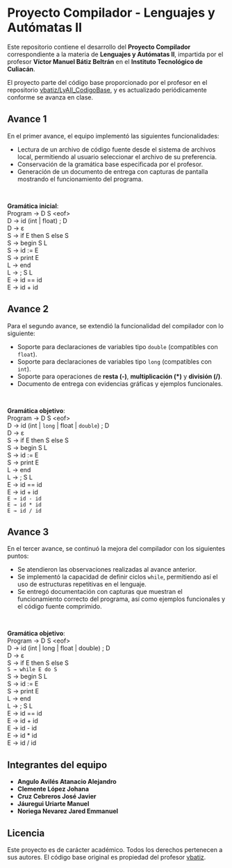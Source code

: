 # Proyecto Compilador - Lenguajes y Autómatas II

Este repositorio contiene el desarrollo del **Proyecto Compilador** correspondiente a la materia de **Lenguajes y Autómatas II**, impartida por el profesor **Víctor Manuel Bátiz Beltrán** en el **Instituto Tecnológico de Culiacán**.

El proyecto parte del código base proporcionado por el profesor en el repositorio [vbatiz/LyAII_CodigoBase](https://github.com/vbatiz/LyAII_CodigoBase), y es actualizado periódicamente conforme se avanza en clase.

## Avance 1

En el primer avance, el equipo implementó las siguientes funcionalidades:

- Lectura de un archivo de código fuente desde el sistema de archivos local, permitiendo al usuario seleccionar el archivo de su preferencia.
- Conservación de la gramática base especificada por el profesor.
- Generación de un documento de entrega con capturas de pantalla mostrando el funcionamiento del programa.

<br>

**Gramática inicial**:<br>
Program -> D S &lt;eof&gt;<br>
D → id (int | float) ; D<br>
D → ε<br>
S → if E then S else S<br>
S → begin S L<br>
S → id := E<br>
S → print E<br>
L → end<br>
L → ; S L<br>
E → id == id<br>
E → id + id<br>

## Avance 2

Para el segundo avance, se extendió la funcionalidad del compilador con lo siguiente:

- Soporte para declaraciones de variables tipo `double` (compatibles con `float`).
- Soporte para declaraciones de variables tipo `long` (compatibles con `int`).
- Soporte para operaciones de **resta (-)**, **multiplicación (\*)** y **división (/)**.
- Documento de entrega con evidencias gráficas y ejemplos funcionales.

<br>

**Gramática objetivo**:<br>
Program -> D S &lt;eof&gt;<br>
D → id (int | `long` | float | `double`) ; D<br>
D → ε<br>
S → if E then S else S<br>
S → begin S L<br>
S → id := E<br>
S → print E<br>
L → end<br>
L → ; S L<br>
E → id == id<br>
E → id + id<br>
`E → id - id` <br>
`E → id * id`<br>
`E → id / id`<br>

## Avance 3

En el tercer avance, se continuó la mejora del compilador con los siguientes puntos:

- Se atendieron las observaciones realizadas al avance anterior.
- Se implementó la capacidad de definir ciclos `while`, permitiendo así el uso de estructuras repetitivas en el lenguaje.
- Se entregó documentación con capturas que muestran el funcionamiento correcto del programa, así como ejemplos funcionales y el código fuente comprimido.

<br>

**Gramática objetivo**:<br>
Program → D S &lt;eof&gt;<br>
D → id (int | long | float | double) ; D<br>
D → ε<br>
S → if E then S else S<br>
`S → while E do S`<br>
S → begin S L<br>
S → id := E<br>
S → print E<br>
L → end<br>
L → ; S L<br>
E → id == id<br>
E → id + id<br>
E → id - id<br>
E → id \* id<br>
E → id / id<br>

## Integrantes del equipo

- **Angulo Avilés Atanacio Alejandro**
- **Clemente López Johana**
- **Cruz Cebreros José Javier**
- **Jáuregui Uriarte Manuel**
- **Noriega Nevarez Jared Emmanuel**

## Licencia

Este proyecto es de carácter académico. Todos los derechos pertenecen a sus autores. El código base original es propiedad del profesor [vbatiz](https://github.com/vbatiz).
